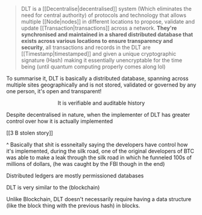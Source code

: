 >DLT is a [[Decentralise|decentralised]] system (Which eliminates the need for central authority) of protocols and technology that allows multiple [[Node|nodes]] in different locations to propose, validate and update [[Transaction|transactions]] across a network. **They're synchronised and maintained in a shared distributed database that exists across various locations to ensure transparency and security**, all transactions and records in the DLT are [[Timestamp|timestamped]] and given a unique cryptographic signature (Hash) making it essentially unencryptable for the time being (until quantum computing properly comes along lol)

To summarise it, DLT is basically a distributed database, spanning across multiple sites geographically and is not stored, validated or governed by any one person, it's open and transparent!


<p style="text-align:center">It is verifiable and auditable history</p>


Despite decentralised in nature, when the implementer of DLT has greater control over how it is actually implemented

[[3 B stolen story]]


^ Basically that shit is essneitally saying the developers have control how it's implemented, during the silk road, one of the original developers of BTC was able to make a leak through the silk road in which he funneled 100s of millions of dollars, (he was caught by the FBI though in the end)

Distributed ledgers are mostly permissioned databases

DLT is very similar to the (blockchain)

Unlike Blockchain, DLT doesn't necessarily require having a data structure (like the block thing with the previous hash) in blocks.

